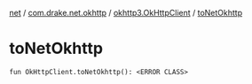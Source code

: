 [net](../../index.md) / [com.drake.net.okhttp](../index.md) / [okhttp3.OkHttpClient](index.md) / [toNetOkhttp](./to-net-okhttp.md)

# toNetOkhttp

`fun OkHttpClient.toNetOkhttp(): <ERROR CLASS>`